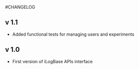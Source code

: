 #CHANGELOG

## v 1.1

* Added functional tests for managing users and experiments

## v 1.0

* First version of iLogBase APIs interface